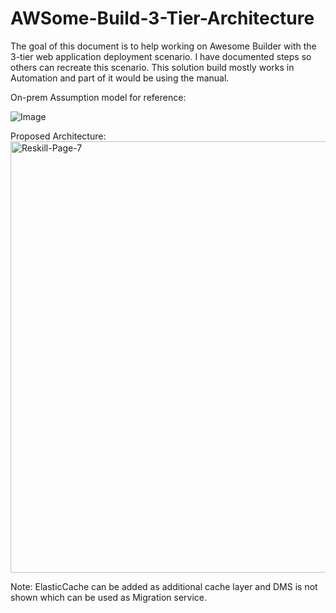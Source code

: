 # AWSome-Build-3-Tier-Architecture
The goal of this document is to help working on Awesome Builder with the 3-tier web application deployment scenario. I have documented steps so others can recreate this scenario. This solution build mostly works in Automation and part of it would be using the manual.

On-prem Assumption model for reference:

![Image](https://github.com/user-attachments/assets/e2d90e3b-9bac-4896-beb3-c709b6d8393d)

Proposed Architecture:
<img width="1098" height="690" alt="Reskill-Page-7" src="https://github.com/user-attachments/assets/5c5cad90-10ca-42b2-88cc-8e6ebf7d00be" />

Note: ElasticCache can be added as additional cache layer and DMS is not shown which can be used as Migration service. 
